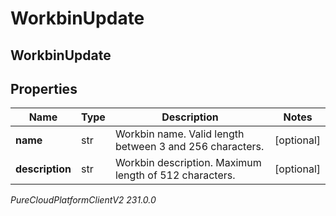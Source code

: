 # WorkbinUpdate

## WorkbinUpdate

## Properties

|Name | Type | Description | Notes|
|------------ | ------------- | ------------- | -------------|
| **name** | str | Workbin name. Valid length between 3 and 256 characters. | [optional] |
| **description** | str | Workbin description. Maximum length of 512 characters. | [optional] |



_PureCloudPlatformClientV2 231.0.0_
